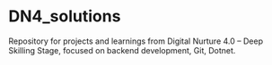 # DN4_solutions
Repository for projects and learnings from Digital Nurture 4.0 – Deep Skilling Stage, focused on backend development, Git, Dotnet.

